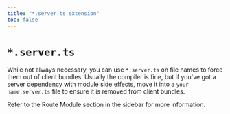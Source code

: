 ```yaml
---
title: "*.server.ts extension"
toc: false
---
```


# `*.server.ts`

While not always necessary, you can use `*.server.ts` on file names to force them out of client bundles. Usually the compiler is fine, but if you've got a server dependency with module side effects, move it into a `your-name.server.ts` file to ensure it is removed from client bundles.

Refer to the Route Module section in the sidebar for more information.
